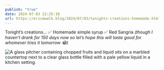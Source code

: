 ```yaml
---
publish: "true"
date: 2024-07-03 22:25:10
url: https://ericmwalk.blog/2024/07/03/tonights-creations-homemade.html
---
```


Tonight’s creations…
✅ Homemade simple syrup
✅ Red Sangria *(though I haven’t drank for 150 days now so let’s hope this will taste good for whomever tries it tomorrow 😂)*

![A glass pitcher containing chopped fruits and liquid sits on a marbled countertop next to a clear glass bottle filled with a pale yellow liquid in a kitchen setting.](https://ericmwalk.blog/uploads/2024/img-0680.jpeg)
